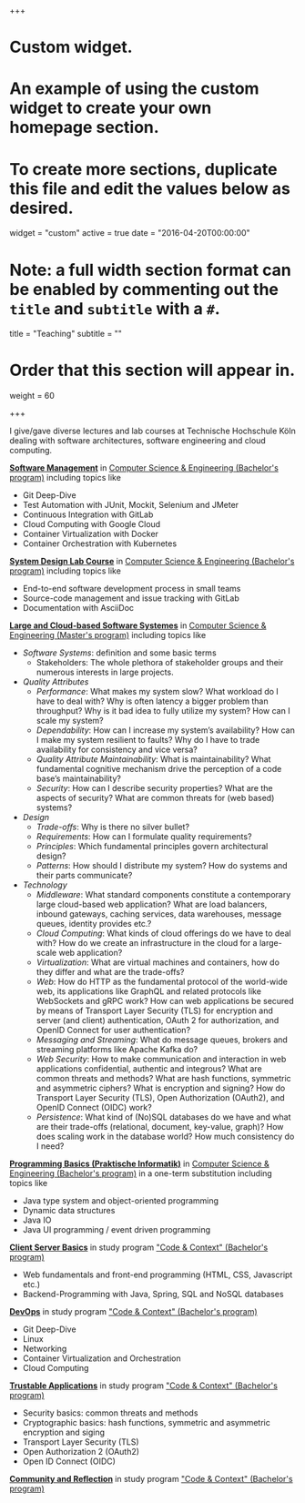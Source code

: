 +++
# Custom widget.
# An example of using the custom widget to create your own homepage section.
# To create more sections, duplicate this file and edit the values below as desired.
widget = "custom"
active = true
date = "2016-04-20T00:00:00"

# Note: a full width section format can be enabled by commenting out the `title` and `subtitle` with a `#`.
title = "Teaching"
subtitle = ""

# Order that this section will appear in.
weight = 60

+++

I give/gave diverse lectures and lab courses at Technische Hochschule Köln dealing with software architectures, software engineering and cloud computing.

[**Software Management**](https://f07-studieninfo.web.th-koeln.de/f07wiki/bin/view/F07_Studium/BaTIN2012_SM.html) in [Computer Science & Engineering (Bachelor's program)](https://www.th-koeln.de/en/academics/information-engineering-bachelors-degree_7277.php) including topics like

- Git Deep-Dive
- Test Automation with JUnit, Mockit, Selenium and JMeter
- Continuous Integration with GitLab
- Cloud Computing with Google Cloud
- Container Virtualization with Docker
- Container Orchestration with Kubernetes

[**System Design Lab Course**](https://f07-studieninfo.web.th-koeln.de/f07wiki/bin/view/F07_Studium/BaTIN2012_SYP.html) in [Computer Science & Engineering (Bachelor's program)](https://www.th-koeln.de/en/academics/information-engineering-bachelors-degree_7277.php) including topics like

- End-to-end software development process in small teams
- Source-code management and issue tracking with GitLab
- Documentation with AsciiDoc

[**Large and Cloud-based Software Systemes**](https://f07-studieninfo.web.th-koeln.de/f07wiki/bin/view/F07_Studium/MaTIN2012_LCSS.html) in [Computer Science & Engineering (Master's program)](https://www.th-koeln.de/en/academics/information-engineering-masters-program_7572.php) including topics like

- _Software Systems_: definition and some basic terms
    - Stakeholders: The whole plethora of stakeholder groups and their numerous interests in large projects.
- _Quality Attributes_
    - _Performance_: What makes my system slow? What workload do I have to deal with? Why is often latency a bigger problem than throughput? Why is it bad idea to fully utilize my system? How can I scale my system?
    - _Dependability_: How can I increase my system’s availability? How can I make my system resilient to faults? Why do I have to trade availability for consistency and vice versa?
    - _Quality Attribute Maintainability_: What is maintainability? What fundamental cognitive mechanism drive the perception of a code base’s maintainability?
    - _Security_: How can I describe security properties? What are the aspects of security? What are common threats for (web based) systems?
- _Design_
    - _Trade-offs_: Why is there no silver bullet?
    - _Requirements_: How can I formulate quality requirements?
    - _Principles_: Which fundamental principles govern architectural design?
    - _Patterns_: How should I distribute my system? How do systems and their parts communicate?
- _Technology_
    - _Middleware_: What standard components constitute a contemporary large cloud-based web application? What are load balancers, inbound gateways, caching services, data warehouses, message queues, identity provides etc.?
    - _Cloud Computing_: What kinds of cloud offerings do we have to deal with? How do we create an infrastructure in the cloud for a large-scale web application?
    - _Virtualization_: What are virtual machines and containers, how do they differ and what are the trade-offs?
    - _Web_: How do HTTP as the fundamental protocol of the world-wide web, its applications like GraphQL and related protocols like WebSockets and gRPC work? How can web applications be secured by means of Transport Layer Security (TLS) for encryption and server (and client) authentication, OAuth 2 for authorization, and OpenID Connect for user authentication?
    - _Messaging and Streaming_: What do message queues, brokers and streaming platforms like Apache Kafka do?
    - _Web Security_: How to make communication and interaction in web applications confidential, authentic and integrous? What are common threats and methods? What are hash functions, symmetric and asymmetric ciphers? What is encryption and signing? How do Transport Layer Security (TLS), Open Authorization (OAuth2), and OpenID Connect (OIDC) work?
    - _Persistence_: What kind of (No)SQL databases do we have and what are their trade-offs (relational, document, key-value, graph)? How does scaling work in the database world? How much consistency do I need?

[**Programming Basics (Praktische Informatik)**](http://f07-studieninfo.web.th-koeln.de/f07_handbuecher_2020/html_pdf/M_PI2_BaTIN2020.html) in [Computer Science & Engineering (Bachelor's program)](https://www.th-koeln.de/en/academics/information-engineering-bachelors-degree_7277.php) in a one-term substitution including topics like

- Java type system and object-oriented programming
- Dynamic data structures
- Java IO
- Java UI programming / event driven programming

[**Client Server Basics**](https://coco.study/kurse/110-coding-software-1/114-client-server-basics/) in study program ["Code & Context" (Bachelor's program)](https://www.th-koeln.de/en/academics/code--context-bachelors-program_62107.php)

- Web fundamentals and front-end programming (HTML, CSS, Javascript etc.)
- Backend-Programming with Java, Spring, SQL and NoSQL databases

[**DevOps**](https://coco.study/kurse/210-coding-software-2/devops/) in study program ["Code & Context" (Bachelor's program)](https://www.th-koeln.de/en/academics/code--context-bachelors-program_62107.php)

- Git Deep-Dive
- Linux 
- Networking
- Container Virtualization and Orchestration
- Cloud Computing

[**Trustable Applications**](https://coco.study/kurse/310-developing-things-1/trustable-apps/) in study program ["Code & Context" (Bachelor's program)](https://www.th-koeln.de/en/academics/code--context-bachelors-program_62107.php)

- Security basics: common threats and methods
- Cryptographic basics: hash functions, symmetric and asymmetric encryption and siging
- Transport Layer Security (TLS)
- Open Authorization 2 (OAuth2)
- Open ID Connect (OIDC)

[**Community and Reflection**](https://coco.study/module/140-core-01/) in study program ["Code & Context" (Bachelor's program)](https://www.th-koeln.de/en/academics/code--context-bachelors-program_62107.php)